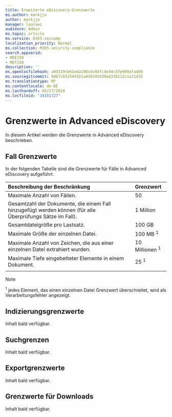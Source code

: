 ```yaml
---
title: Erweiterte eDiscovery-Grenzwerte
ms.author: markjjo
author: markjjo
manager: laurawi
audience: Admin
ms.topic: article
ms.service: O365-seccomp
localization_priority: Normal
ms.collection: M365-security-compliance
search.appverid:
- MOE150
- MET150
description: ''
ms.openlocfilehash: a9d319cb61e4a198cdc94fc4e34c5fe909afa409
ms.sourcegitcommit: 9d67cb52544321a430343d39eb336112c1a11d35
ms.translationtype: MT
ms.contentlocale: de-DE
ms.lasthandoff: 05/17/2019
ms.locfileid: "34151727"
---
```

# <a name="limits-in-advanced-ediscovery"></a>Grenzwerte in Advanced eDiscovery

In diesem Artikel werden die Grenzwerte in Advanced eDiscovery beschrieben.

## <a name="case-limits"></a>Fall Grenzwerte

In der folgenden Tabelle sind die Grenzwerte für Fälle in Advanced eDiscovery aufgeführt.

|**Beschreibung der Beschränkung**|**Grenzwert**|
  |:-----|:-----|
  |Maximale Anzahl von Fällen.  <br/> |50  <br/> |
  |Gesamtzahl der Dokumente, die einem Fall hinzugefügt werden können (für alle Überprüfungs Sätze im Fall).  <br/> |1 Million  <br/> |
  |Gesamtdateigröße pro Lastsatz.  <br/> |100 GB  <br/> |
  |Maximale Größe der einzelnen Datei.   <br/> |100 MB <sup>1</sup> <br/> |
  |Maximale Anzahl von Zeichen, die aus einer einzelnen Datei extrahiert wurden.  <br/> |10 Millionen <sup>1</sup> <br/> |
  |Maximale Tiefe eingebetteter Elemente in einem Dokument.  <br/> |25 <sup>1</sup> <br/> |
|||
 > [!NOTE]
> <sup>1</sup> jedes Element, das einen einzelnen Datei Grenzwert überschreitet, wird als Verarbeitungsfehler angezeigt. 

## <a name="indexing-limits"></a>Indizierungsgrenzwerte

Inhalt bald verfügbar.

## <a name="search-limits"></a>Suchgrenzen

Inhalt bald verfügbar.

## <a name="export-limits"></a>Exportgrenzwerte

Inhalt bald verfügbar.

## <a name="download-limits"></a>Grenzwerte für Downloads

Inhalt bald verfügbar.

